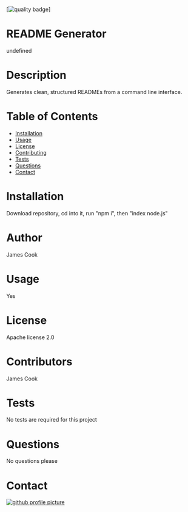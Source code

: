 
[![quality badge](https://img.shields.io/badge/quality-4.125-brightgreen)]
# README Generator
undefined
# Description
Generates clean, structured READMEs from a command line interface.
# Table of Contents
* [Installation](#Installation)
* [Usage](#Usage)
* [License](#License)
* [Contributing](#Contributing)
* [Tests](#Tests)
* [Questions](#Questions)
* [Contact](#Contact)
# Installation
Download repository, cd into it, run "npm i", then "index node.js"
# Author
James Cook
# Usage
Yes
# License
Apache license 2.0
# Contributors
James Cook
# Tests
No tests are required for this project
# Questions
No questions please
# Contact
[![github profile picture](https://avatars.githubusercontent.com/jamescook98?s=100)](mailto:cookjamesarthur@gmail.com)
    